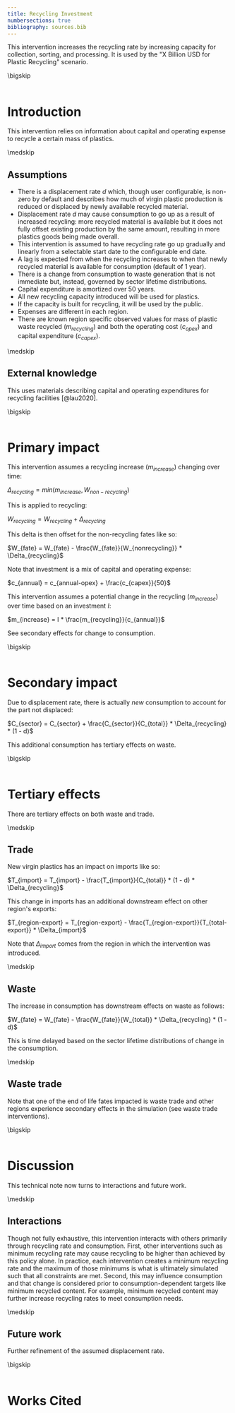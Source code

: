 ```yaml
---
title: Recycling Investment
numbersections: true
bibliography: sources.bib
---
```

This intervention increases the recycling rate by increasing capacity for collection, sorting, and processing. It is used by the "X Billion USD for Plastic Recycling" scenario.

\bigskip
<br>
<br>

# Introduction
This intervention relies on information about capital and operating expense to recycle a certain mass of plastics.

\medskip
<br>

## Assumptions

- There is a displacement rate $d$ which, though user configurable, is non-zero by default and describes how much of virgin plastic production is reduced or displaced by newly available recycled material.
- Displacement rate $d$ may cause consumption to go up as a result of increased recycling: more recycled material is available but it does not fully offset existing production by the same amount, resulting in more plastics goods being made overall.
- This intervention is assumed to have recycling rate go up gradually and linearly from a selectable start date to the configurable end date.
- A lag is expected from when the recycling increases to when that newly recycled material is available for consumption (default of 1 year).
- There is a change from consumption to waste generation that is not immediate but, instead, governed by sector lifetime distributions.
- Capital expenditure is amortized over 50 years.
- All new recycling capacity introduced will be used for plastics.
- If the capacity is built for recycling, it will be used by the public.
- Expenses are different in each region.
- There are known region specific observed values for mass of plastic waste recycled ($m_{recycling}$) and both the operating cost ($c_{opex}$) and capital expenditure ($c_{capex}$).

\medskip
<br>

## External knowledge
This uses materials describing capital and operating expenditures for recycling facilities [@lau2020].

\bigskip
<br>
<br>

# Primary impact
This intervention assumes a recycling increase ($m_{increase}$) changing over time:

$\Delta_{recycling} = min(m_{increase}, W_{non-recycling})$

This is applied to recycling:

$W_{recycling} = W_{recycling} + \Delta_{recycling}$

This delta is then offset for the non-recycling fates like so:

$W_{fate} = W_{fate} - \frac{W_{fate}}{W_{nonrecycling}} * \Delta_{recycling}$

Note that investment is a mix of capital and operating expense:

$c_{annual} = c_{annual-opex} + \frac{c_{capex}}{50}$

This intervention assumes a potential change in the recycling ($m_{increase}$) over time based on an investment $I$:

$m_{increase} = I * \frac{m_{recycling}}{c_{annual}}$

See secondary effects for change to consumption.

\bigskip
<br>
<br>

# Secondary impact
Due to displacement rate, there is actually _new_ consumption to account for the part not displaced:

$C_{sector} = C_{sector} + \frac{C_{sector}}{C_{total}} * \Delta_{recycling} * (1 - d)$

This additional consumption has tertiary effects on waste.

\bigskip
<br>
<br>

# Tertiary effects
There are tertiary effects on both waste and trade.

\medskip
<br>

## Trade
New virgin plastics has an impact on imports like so:

$T_{import} = T_{import} - \frac{T_{import}}{C_{total}} * (1 - d) * \Delta_{recycling}$

This change in imports has an additional downstream effect on other region's exports:

$T_{region-export} = T_{region-export} - \frac{T_{region-export}}{T_{total-export}} * \Delta_{import}$

Note that $\Delta_{import}$ comes from the region in which the intervention was introduced.

\medskip
<br>

## Waste
The increase in consumption has downstream effects on waste as follows:

$W_{fate} = W_{fate} - \frac{W_{fate}}{W_{total}} * \Delta_{recycling} * (1 - d)$

This is time delayed based on the sector lifetime distributions of change in the consumption.

\medskip
<br>

## Waste trade
Note that one of the end of life fates impacted is waste trade and other regions experience secondary effects in the simulation (see waste trade interventions).

\bigskip
<br>
<br>

# Discussion
This technical note now turns to interactions and future work.

\medskip
<br>

## Interactions
Though not fully exhaustive, this intervention interacts with others primarily through recycling rate and consumption. First, other interventions such as minimum recycling rate may cause recycling to be higher than achieved by this policy alone. In practice, each intervention creates a minimum recycling rate and the maximum of those minimums is what is ultimately simulated such that all constraints are met. Second, this may influence consumption and that change is considered prior to consumption-dependent targets like minimum recycled content. For example, minimum recycled content may further increase recycling rates to meet consumption needs.

\medskip
<br>

## Future work
Further refinement of the assumed displacement rate.

\bigskip
<br>
<br>

# Works Cited
